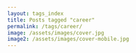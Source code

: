 ```yaml
---
layout: tags_index
title: Posts tagged "career"
permalink: /tags/career/
image: /assets/images/cover.jpg
image2: /assets/images/cover-mobile.jpg
---
```

